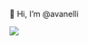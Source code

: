 👋 Hi, I’m @avanelli

 <a href="https://www.linkedin.com/in/andreavanelli/"><img src="https://img.shields.io/badge/linkedin-%230077B5.svg?&style=for-the-badge&logo=linkedin&logoColor=white" /></a>


<!---
avanelli/avanelli is a ✨ special ✨ repository because its `README.md` (this file) appears on your GitHub profile.
You can click the Preview link to take a look at your changes. 
--->
